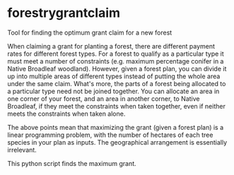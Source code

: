 # forestrygrantclaim
Tool for finding the optimum grant claim for a new forest


When claiming a grant for planting a forest, there are different payment rates for different forest types.
For a forest to qualify as a particular type it must meet a number of constraints (e.g. maximum percentage conifer in a Native Broadleaf woodland).
However, given a forest plan, you can divide it up into multiple areas of different types instead of putting the whole area under the same claim.
What's more, the parts of a forest being allocated to a particular type need not be joined together.
You can allocate an area in one corner of your forest, and an area in another corner, to Native Broadleaf, if they meet the constraints when taken together, even if neither meets the constraints when taken alone.

The above points mean that maximizing the grant (given a forest plan) is a linear programming problem, with the number of hectares of each tree species in your plan as inputs. The geographical arrangement is essentially irrelevant.

This python script finds the maximum grant.
